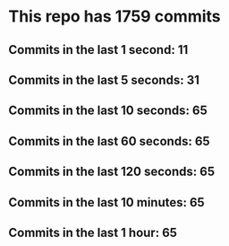 # This repo has 1759 commits

## Commits in the last 1 second: 11
## Commits in the last 5 seconds: 31
## Commits in the last 10 seconds: 65
## Commits in the last 60 seconds: 65
## Commits in the last 120 seconds: 65
## Commits in the last 10 minutes: 65
## Commits in the last 1 hour: 65
